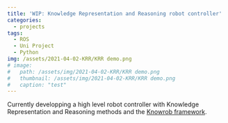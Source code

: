 ```yaml
---
title: 'WIP: Knowledge Representation and Reasoning robot controller'
categories:
  - projects
tags:
  - ROS
  - Uni Project
  - Python
img: /assets/2021-04-02-KRR/KRR demo.png
# image: 
#   path: /assets/img/2021-04-02-KRR/KRR demo.png
#   thumbnail: /assets/img/2021-04-02-KRR/KRR demo.png
#   caption: "test"
---
```

 
Currently developping a high level robot controller with Knowledge Representation and Reasoning methods and the [Knowrob framework](http://www.knowrob.org/).
